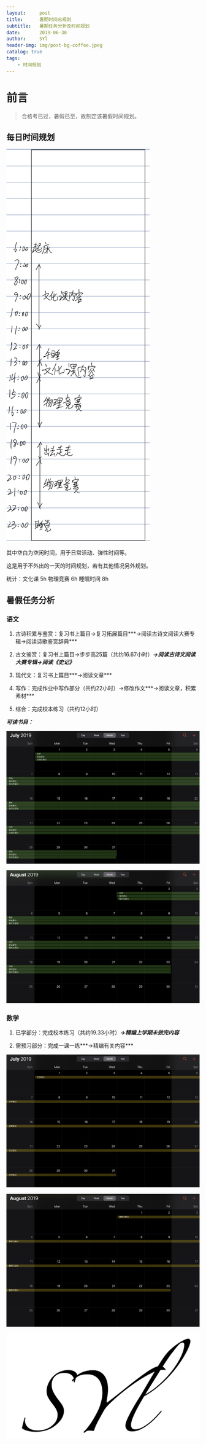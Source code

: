 ```yaml
---
layout:     post
title:      暑期时间总规划
subtitle:   暑期任务分析及时间规划
date:       2019-06-30
author:     SYl
header-img: img/post-bg-coffee.jpeg
catalog: true
tags:
    - 时间规划
--- 
```


# 前言

>合格考已过，暑假已至，故制定该暑假时间规划。

## 每日时间规划

![](/img/sv_daily.jpg)

其中空白为空闲时间，用于日常活动、弹性时间等。

这是用于不外出的一天的时间规划，若有其他情况另外规划。

统计：文化课 5h  物理竞赛 6h  睡眠时间 8h

## 暑假任务分析



### 语文

1. 古诗积累与鉴赏：复习书上篇目→复习拓展篇目***→阅读古诗文阅读大赛专辑→阅读诗歌鉴赏辞典***

2. 古文鉴赏：复习书上篇目→步步高25篇（共约16.67小时）***→阅读古诗文阅读大赛专辑→阅读《史记》***

3. 现代文：复习书上篇目***→阅读文章***

4. 写作：完成作业中写作部分（共约22小时）→修改作文***→阅读文章，积累素材***

5. 综合：完成校本练习（共约12小时）

***可读书目：***



![语文偏重点时间规划（七月）](/img/ch_jul.jpg)

![语文偏重点时间规划（八月）](/img/ch_aug.jpg)

### 数学

1. 已学部分：完成校本练习（共约19.33小时）***→精编上学期未做完内容***

2. 需预习部分：完成一课一练***→精编有关内容***

![数学偏重点时间规划（七月）](/img/math_jul.jpg)

![数学偏重点时间规划（八月）](/img/math_aug.jpg)

![](/img/signature.jpg)
